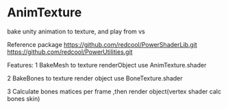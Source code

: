 # AnimTexture
bake unity animation to texture, and play from vs

Reference package
https://github.com/redcool/PowerShaderLib.git
https://github.com/redcool/PowerUtilities.git

Features:
1 BakeMesh to texture
	renderObject use AnimTexture.shader
	
2 BakeBones to texture
	render object use BoneTexture.shader

3 Calculate bones matices per frame ,then render object(vertex shader calc bones skin)